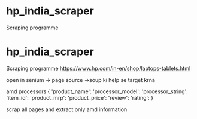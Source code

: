 # hp_india_scraper

Scraping programme

# hp_india_scraper

Scraping programme
https://www.hp.com/in-en/shop/laptops-tablets.html

open in senium -> page source ->soup ki help se target krna

amd processors
{
'product_name':
'processor_model':
'processor_string':
'item_id':
'product_mrp':
'product_price':
'review':
'rating':
}

scrap all pages and extract only amd information
